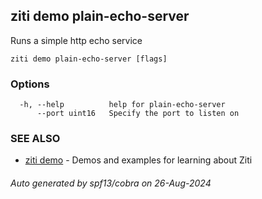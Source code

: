 ## ziti demo plain-echo-server

Runs a simple http echo service

```
ziti demo plain-echo-server [flags]
```

### Options

```
  -h, --help          help for plain-echo-server
      --port uint16   Specify the port to listen on
```

### SEE ALSO

* [ziti demo](../demo.md)	 - Demos and examples for learning about Ziti

###### Auto generated by spf13/cobra on 26-Aug-2024
